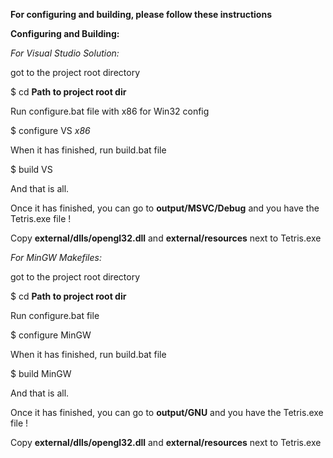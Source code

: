 **For configuring and building, please follow these instructions**

**Configuring and Building:**

*For Visual Studio Solution:*

got to the project root directory

$ cd **Path to project root dir**


Run configure.bat file with x86 for Win32 config

$ configure VS *x86*


When it has finished, run build.bat file

$ build VS


And that is all.

Once it has finished, you can go to **output/MSVC/Debug** and you have the Tetris.exe file !

Copy **external/dlls/opengl32.dll** and **external/resources** next to Tetris.exe


*For MinGW Makefiles:*

got to the project root directory

$ cd **Path to project root dir**


Run configure.bat file

$ configure MinGW


When it has finished, run build.bat file

$ build MinGW


And that is all.

Once it has finished, you can go to **output/GNU** and you have the Tetris.exe file !

Copy **external/dlls/opengl32.dll** and **external/resources** next to Tetris.exe


